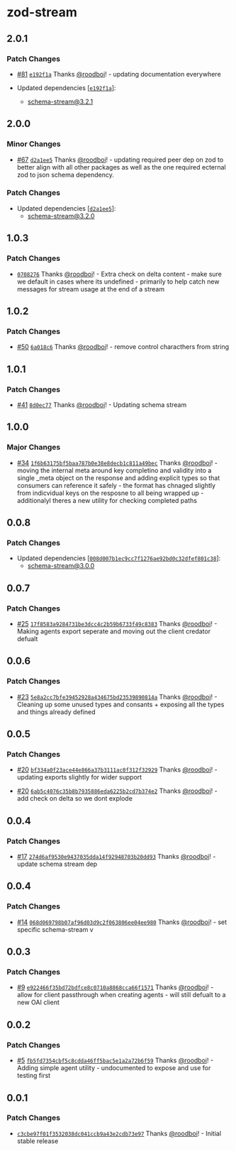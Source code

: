 # zod-stream

## 2.0.1

### Patch Changes

- [#81](https://github.com/hack-dance/island-ai/pull/81) [`e192f1a`](https://github.com/hack-dance/island-ai/commit/e192f1a440b60f88f9f6982013ce6785a1e3eb9d) Thanks [@roodboi](https://github.com/roodboi)! - updating documentation everywhere

- Updated dependencies [[`e192f1a`](https://github.com/hack-dance/island-ai/commit/e192f1a440b60f88f9f6982013ce6785a1e3eb9d)]:
  - schema-stream@3.2.1

## 2.0.0

### Minor Changes

- [#67](https://github.com/hack-dance/island-ai/pull/67) [`d2a1ee5`](https://github.com/hack-dance/island-ai/commit/d2a1ee5f04e5f95f0755c3ad39766573b29962ca) Thanks [@roodboi](https://github.com/roodboi)! - updating required peer dep on zod to better align with all other packages as well as the one required ecternal zod to json schema dependency.

### Patch Changes

- Updated dependencies [[`d2a1ee5`](https://github.com/hack-dance/island-ai/commit/d2a1ee5f04e5f95f0755c3ad39766573b29962ca)]:
  - schema-stream@3.2.0

## 1.0.3

### Patch Changes

- [`0708276`](https://github.com/hack-dance/island-ai/commit/0708276f32ee6de6ccb81de90a54d6d0e3463ec2) Thanks [@roodboi](https://github.com/roodboi)! - Extra check on delta content - make sure we default in cases where its undefined - primarily to help catch new messages for stream usage at the end of a stream

## 1.0.2

### Patch Changes

- [#50](https://github.com/hack-dance/island-ai/pull/50) [`6a018c6`](https://github.com/hack-dance/island-ai/commit/6a018c6d9623120296a3abe954cb43f6209ac937) Thanks [@roodboi](https://github.com/roodboi)! - remove control characthers from string

## 1.0.1

### Patch Changes

- [#41](https://github.com/hack-dance/island-ai/pull/41) [`8d0ec77`](https://github.com/hack-dance/island-ai/commit/8d0ec77948510ff7aedf6327fdaa168a89873e76) Thanks [@roodboi](https://github.com/roodboi)! - Updating schema stream

## 1.0.0

### Major Changes

- [#34](https://github.com/hack-dance/island-ai/pull/34) [`1f6b63175bf5baa787b0e38e8decb1c811a49bec`](https://github.com/hack-dance/island-ai/commit/1f6b63175bf5baa787b0e38e8decb1c811a49bec) Thanks [@roodboi](https://github.com/roodboi)! - moving the internal meta around key completino and validity into a single \_meta object on the response and adding explicit types so that consumers can reference it safely - the format has chnaged slightly from indicvidual keys on the resposne to all being wrapped up - additionalyl theres a new utility for checking completed paths

## 0.0.8

### Patch Changes

- Updated dependencies [[`008d007b1ec9cc7f1276ae92bd0c32dfef801c38`](https://github.com/hack-dance/island-ai/commit/008d007b1ec9cc7f1276ae92bd0c32dfef801c38)]:
  - schema-stream@3.0.0

## 0.0.7

### Patch Changes

- [#25](https://github.com/hack-dance/island-ai/pull/25) [`17f8583a9284731be3dcc4c2b59b6733f49c8383`](https://github.com/hack-dance/island-ai/commit/17f8583a9284731be3dcc4c2b59b6733f49c8383) Thanks [@roodboi](https://github.com/roodboi)! - Making agents export seperate and moving out the client credator defualt

## 0.0.6

### Patch Changes

- [#23](https://github.com/hack-dance/island-ai/pull/23) [`5e8a2cc7bfe39452928a434675bd23539890814a`](https://github.com/hack-dance/island-ai/commit/5e8a2cc7bfe39452928a434675bd23539890814a) Thanks [@roodboi](https://github.com/roodboi)! - Cleaning up some unused types and consants + exposing all the types and things already defined

## 0.0.5

### Patch Changes

- [#20](https://github.com/hack-dance/island-ai/pull/20) [`bf334a0f23ace44e866a37b3111ac0f312f32929`](https://github.com/hack-dance/island-ai/commit/bf334a0f23ace44e866a37b3111ac0f312f32929) Thanks [@roodboi](https://github.com/roodboi)! - updating exports slightly for wider support

- [#20](https://github.com/hack-dance/island-ai/pull/20) [`6ab5c4076c35b8b7935886eda6225b2cd7b374e2`](https://github.com/hack-dance/island-ai/commit/6ab5c4076c35b8b7935886eda6225b2cd7b374e2) Thanks [@roodboi](https://github.com/roodboi)! - add check on delta so we dont explode

## 0.0.4

### Patch Changes

- [#17](https://github.com/hack-dance/island-ai/pull/17) [`274d6af9530e9437035dda14f92948703b20dd93`](https://github.com/hack-dance/island-ai/commit/274d6af9530e9437035dda14f92948703b20dd93) Thanks [@roodboi](https://github.com/roodboi)! - update schema stream dep

## 0.0.4

### Patch Changes

- [#14](https://github.com/hack-dance/island-ai/pull/14) [`068d069798b07af96d03d9c2f063806ee04ee980`](https://github.com/hack-dance/island-ai/commit/068d069798b07af96d03d9c2f063806ee04ee980) Thanks [@roodboi](https://github.com/roodboi)! - set specific schema-stream v

## 0.0.3

### Patch Changes

- [#9](https://github.com/hack-dance/island-ai/pull/9) [`e922466f35bd72bdfce8c0710a8868cca66f1571`](https://github.com/hack-dance/island-ai/commit/e922466f35bd72bdfce8c0710a8868cca66f1571) Thanks [@roodboi](https://github.com/roodboi)! - allow for client passthrough when creating agents - will still defualt to a new OAI client

## 0.0.2

### Patch Changes

- [#5](https://github.com/hack-dance/island-ai/pull/5) [`fb5fd7354cbf5c8cdda46ff5bac5e1a2a72b6f59`](https://github.com/hack-dance/island-ai/commit/fb5fd7354cbf5c8cdda46ff5bac5e1a2a72b6f59) Thanks [@roodboi](https://github.com/roodboi)! - Adding simple agent utility - undocumented to expose and use for testing first

## 0.0.1

### Patch Changes

- [`c3cbe97f01f3532038dc041ccb9a43e2cdb73e97`](https://github.com/hack-dance/island-ai/commit/c3cbe97f01f3532038dc041ccb9a43e2cdb73e97) Thanks [@roodboi](https://github.com/roodboi)! - Initial stable release
